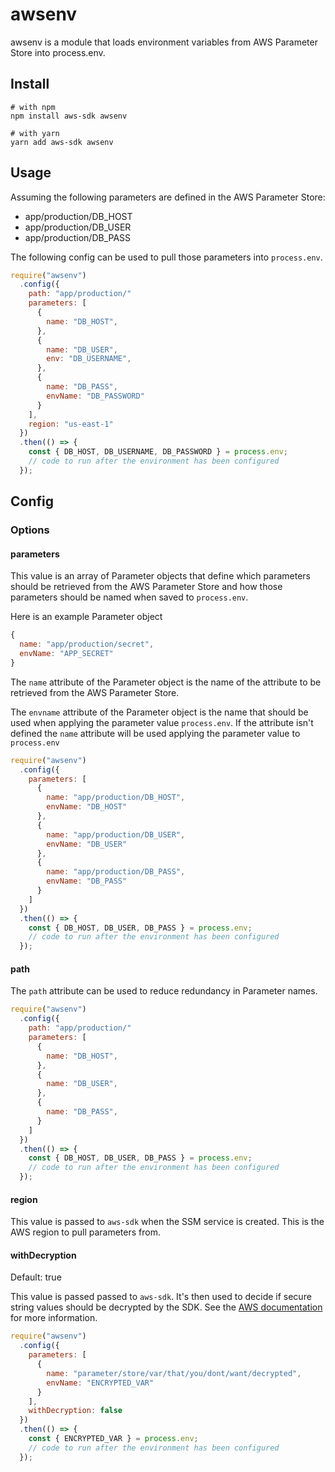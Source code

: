 # awsenv

awsenv is a module that loads environment variables from AWS Parameter Store into process.env.

## Install

```shell
# with npm
npm install aws-sdk awsenv

# with yarn
yarn add aws-sdk awsenv
```

## Usage

Assuming the following parameters are defined in the AWS Parameter Store:

- app/production/DB_HOST
- app/production/DB_USER
- app/production/DB_PASS

The following config can be used to pull those parameters into `process.env`.

```javascript
require("awsenv")
  .config({
    path: "app/production/"
    parameters: [
      {
        name: "DB_HOST",
      },
      {
        name: "DB_USER",
        env: "DB_USERNAME",
      },
      {
        name: "DB_PASS",
        envName: "DB_PASSWORD"
      }
    ],
    region: "us-east-1"
  })
  .then(() => {
    const { DB_HOST, DB_USERNAME, DB_PASSWORD } = process.env;
    // code to run after the environment has been configured
  });
```

## Config

### Options

#### parameters

This value is an array of Parameter objects that define which parameters should be retrieved from the AWS Parameter Store and how those parameters should be named when saved to `process.env`.

Here is an example Parameter object

```javascript
{
  name: "app/production/secret",
  envName: "APP_SECRET"
}
```

The `name` attribute of the Parameter object is the name of the attribute to be retrieved from the AWS Parameter Store.

The `envname` attribute of the Parameter object is the name that should be used when applying the parameter value `process.env`. If the attribute isn't defined the `name` attribute will be used applying the parameter value to `process.env`

```javascript
require("awsenv")
  .config({
    parameters: [
      {
        name: "app/production/DB_HOST",
        envName: "DB_HOST"
      },
      {
        name: "app/production/DB_USER",
        envName: "DB_USER"
      },
      {
        name: "app/production/DB_PASS",
        envName: "DB_PASS"
      }
    ]
  })
  .then(() => {
    const { DB_HOST, DB_USER, DB_PASS } = process.env;
    // code to run after the environment has been configured
  });
```

#### path

The `path` attribute can be used to reduce redundancy in Parameter names.

```javascript
require("awsenv")
  .config({
    path: "app/production/"
    parameters: [
      {
        name: "DB_HOST",
      },
      {
        name: "DB_USER",
      },
      {
        name: "DB_PASS",
      }
    ]
  })
  .then(() => {
    const { DB_HOST, DB_USER, DB_PASS } = process.env;
    // code to run after the environment has been configured
  });
```

#### region

This value is passed to `aws-sdk` when the SSM service is created. This is the AWS region to pull parameters from.

#### withDecryption

Default: true

This value is passed passed to `aws-sdk`. It's then used to decide if secure string values should be decrypted by the SDK. See the [AWS documentation](https://docs.aws.amazon.com/systems-manager/latest/APIReference/API_GetParameters.html) for more information.

```javascript
require("awsenv")
  .config({
    parameters: [
      {
        name: "parameter/store/var/that/you/dont/want/decrypted",
        envName: "ENCRYPTED_VAR"
      }
    ],
    withDecryption: false
  })
  .then(() => {
    const { ENCRYPTED_VAR } = process.env;
    // code to run after the environment has been configured
  });
```

